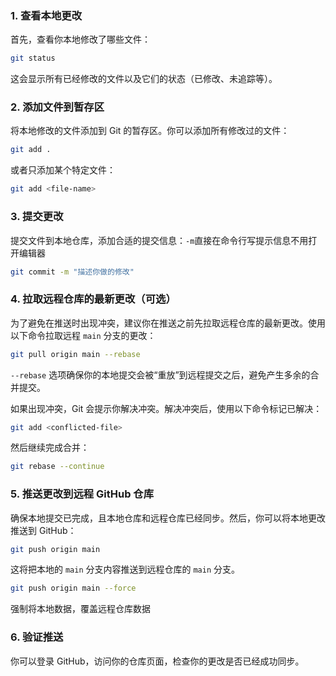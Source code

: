 ### 1. 查看本地更改
首先，查看你本地修改了哪些文件：

```bash
git status
```

这会显示所有已经修改的文件以及它们的状态（已修改、未追踪等）。

### 2. 添加文件到暂存区
将本地修改的文件添加到 Git 的暂存区。你可以添加所有修改过的文件：

```bash
git add .
```

或者只添加某个特定文件：

```bash
git add <file-name>
```

### 3. 提交更改
提交文件到本地仓库，添加合适的提交信息：`-m`直接在命令行写提示信息不用打开编辑器

```bash
git commit -m "描述你做的修改"
```

### 4. 拉取远程仓库的最新更改（可选）
为了避免在推送时出现冲突，建议你在推送之前先拉取远程仓库的最新更改。使用以下命令拉取远程 `main` 分支的更改：

```bash
git pull origin main --rebase
```

`--rebase` 选项确保你的本地提交会被“重放”到远程提交之后，避免产生多余的合并提交。

如果出现冲突，Git 会提示你解决冲突。解决冲突后，使用以下命令标记已解决：

```bash
git add <conflicted-file>
```

然后继续完成合并：

```bash
git rebase --continue
```

### 5. 推送更改到远程 GitHub 仓库
确保本地提交已完成，且本地仓库和远程仓库已经同步。然后，你可以将本地更改推送到 GitHub：

```bash
git push origin main
```

这将把本地的 `main` 分支内容推送到远程仓库的 `main` 分支。

```bash
git push origin main --force
```
强制将本地数据，覆盖远程仓库数据

### 6. 验证推送
你可以登录 GitHub，访问你的仓库页面，检查你的更改是否已经成功同步。

